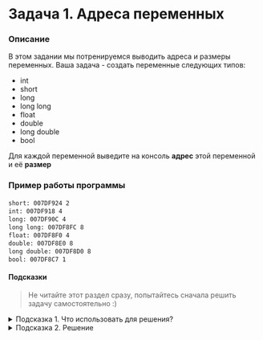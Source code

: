 # Задача 1. Адреса переменных

### Описание
В этом задании мы потренируемся выводить адреса и размеры переменных.
Ваша задача - создать переменные следующих типов:
- int
- short
- long
- long long
- float
- double
- long double
- bool

Для каждой переменной выведите на консоль **адрес** этой переменной и её **размер**


### Пример работы программы
```
short: 007DF924 2
int: 007DF918 4
long: 007DF90C 4
long long: 007DF8FC 8
float: 007DF8F0 4
double: 007DF8E0 8
long double: 007DF8D0 8
bool: 007DF8C7 1
```
#### Подсказки

> Не читайте этот раздел сразу, попытайтесь сначала решить задачу самостоятельно :)

<details>

<summary>Подсказка 1. Что использовать для решения?</summary>

Для того, чтобы получить от переменной её адрес, нужно использовать оператор `&`

Для того, чтобы узнать размер переменной (и, как следствие, размер типа переменной), нужно использовать оператор `sizeof()`

Для вывода на консоль использовать `std::cout`

</details>

<details>

<summary>Подсказка 2. Решение</summary>

![Решение](./solution.png)

</details>